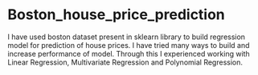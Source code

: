 # Boston_house_price_prediction
I have used boston dataset present in sklearn library to build regression model for prediction of house prices. I have tried many ways to build and increase performance of model. Through this I experienced working with Linear Regression, Multivariate Regression and Polynomial Regression.

